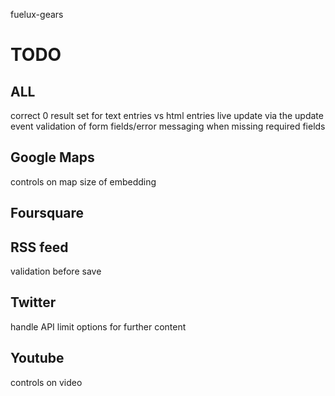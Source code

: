 fuelux-gears

# TODO
## ALL
correct 0 result set for text entries vs html entries
live update via the update event
validation of form fields/error messaging when missing required fields

## Google Maps
controls on map
size of embedding

## Foursquare

## RSS feed
validation before save

## Twitter
handle API limit
options for further content

## Youtube
controls on video
